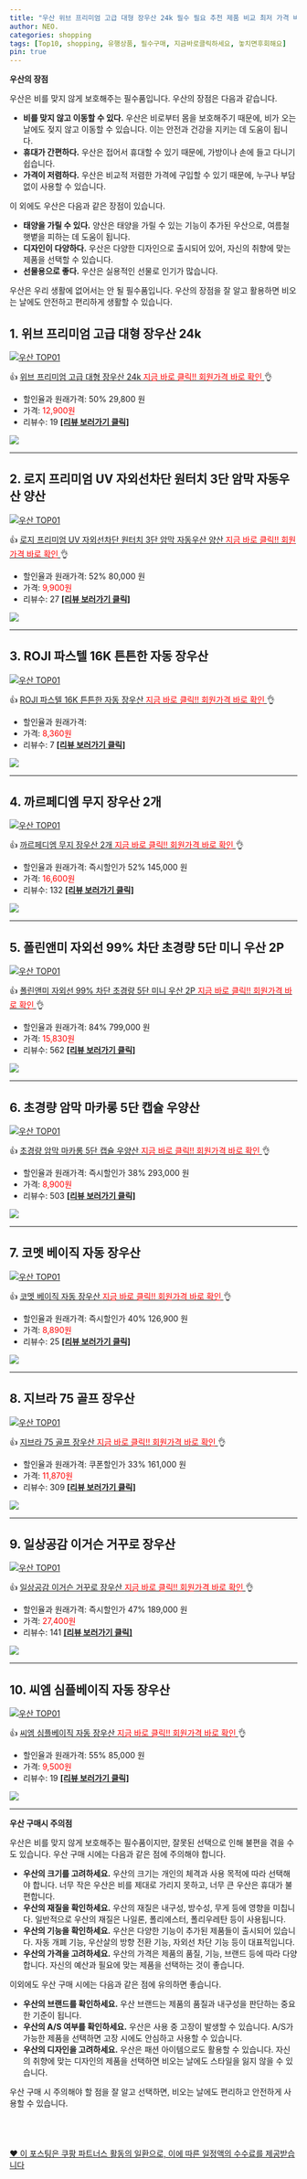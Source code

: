 ```yaml
---
title: "우산 위브 프리미엄 고급 대형 장우산 24k 필수 필요 추천 제품 비교 최저 가격 비교 장점 구매 후기 구매평"
author: NEO.
categories: shopping
tags: [Top10, shopping, 유행상품, 필수구매, 지금바로클릭하세요, 놓치면후회해요]
pin: true
---
```

**우산의 장점**

우산은 비를 맞지 않게 보호해주는 필수품입니다. 우산의 장점은 다음과 같습니다.

* **비를 맞지 않고 이동할 수 있다.** 우산은 비로부터 몸을 보호해주기 때문에, 비가 오는 날에도 젖지 않고 이동할 수 있습니다. 이는 안전과 건강을 지키는 데 도움이 됩니다.
* **휴대가 간편하다.** 우산은 접어서 휴대할 수 있기 때문에, 가방이나 손에 들고 다니기 쉽습니다.
* **가격이 저렴하다.** 우산은 비교적 저렴한 가격에 구입할 수 있기 때문에, 누구나 부담 없이 사용할 수 있습니다.

이 외에도 우산은 다음과 같은 장점이 있습니다.

* **태양을 가릴 수 있다.** 양산은 태양을 가릴 수 있는 기능이 추가된 우산으로, 여름철 햇볕을 피하는 데 도움이 됩니다.
* **디자인이 다양하다.** 우산은 다양한 디자인으로 출시되어 있어, 자신의 취향에 맞는 제품을 선택할 수 있습니다.
* **선물용으로 좋다.** 우산은 실용적인 선물로 인기가 많습니다.

우산은 우리 생활에 없어서는 안 될 필수품입니다. 우산의 장점을 잘 알고 활용하면 비오는 날에도 안전하고 편리하게 생활할 수 있습니다.

   

## 1. 위브 프리미엄 고급 대형 장우산 24k

[![우산 TOP01](https://thumbnail8.coupangcdn.com/thumbnails/remote/490x490ex/image/retail/images/1770021153965866-f93970d2-1bbf-4db4-bd52-7b63910e4c73.jpg)](https://link.coupang.com/re/AFFSDP?lptag=AF3617701&subid=GithubCoopas&pageKey=6572722541&traceid=V0-153&itemId=14759918490&vendorItemId=82000206091)


👍 [위브 프리미엄 고급 대형 장우산 24k <font color=red> 지금 바로 클릭!! 회원가격 바로 확인 </font> ](https://link.coupang.com/re/AFFSDP?lptag=AF3617701&subid=GithubCoopas&pageKey=6572722541&traceid=V0-153&itemId=14759918490&vendorItemId=82000206091) 👌 


- 할인율과 원래가격: 50%  29,800   원
- 가격: <span style='color:red'>12,900원</span>
- 리뷰수: 19  [**[리뷰 보러가기 클릭]**](https://link.coupang.com/re/AFFSDP?lptag=AF3617701&subid=GithubCoopas&pageKey=6572722541&traceid=V0-153&itemId=14759918490&vendorItemId=82000206091)

[![](/discount_price.png)](https://link.coupang.com/re/AFFSDP?lptag=AF3617701&subid=GithubCoopas&pageKey=6572722541&traceid=V0-153&itemId=14759918490&vendorItemId=82000206091)

---


   

## 2. 로지 프리미엄 UV 자외선차단 원터치 3단 암막 자동우산 양산

[![우산 TOP01](https://thumbnail6.coupangcdn.com/thumbnails/remote/490x490ex/image/retail/images/2022/05/26/17/0/a9054dba-d417-4a8e-9c5c-5c3650e875dd.jpg)](https://link.coupang.com/re/AFFSDP?lptag=AF3617701&subid=GithubCoopas&pageKey=6543873807&traceid=V0-153&itemId=14581099250&vendorItemId=81823175630)


👍 [로지 프리미엄 UV 자외선차단 원터치 3단 암막 자동우산 양산 <font color=red> 지금 바로 클릭!! 회원가격 바로 확인 </font> ](https://link.coupang.com/re/AFFSDP?lptag=AF3617701&subid=GithubCoopas&pageKey=6543873807&traceid=V0-153&itemId=14581099250&vendorItemId=81823175630) 👌 


- 할인율과 원래가격: 52%  80,000   원
- 가격: <span style='color:red'>9,900원</span>
- 리뷰수: 27  [**[리뷰 보러가기 클릭]**](https://link.coupang.com/re/AFFSDP?lptag=AF3617701&subid=GithubCoopas&pageKey=6543873807&traceid=V0-153&itemId=14581099250&vendorItemId=81823175630)

[![](/discount_price.png)](https://link.coupang.com/re/AFFSDP?lptag=AF3617701&subid=GithubCoopas&pageKey=6543873807&traceid=V0-153&itemId=14581099250&vendorItemId=81823175630)

---


   

## 3. ROJI 파스텔 16K 튼튼한 자동 장우산

[![우산 TOP01](https://thumbnail8.coupangcdn.com/thumbnails/remote/490x490ex/image/retail/images/1338676586254352-843440ec-7f64-4ca2-b07f-3f92d41c96a9.jpg)](https://link.coupang.com/re/AFFSDP?lptag=AF3617701&subid=GithubCoopas&pageKey=6568185625&traceid=V0-153&itemId=14733408367&vendorItemId=81973965216)


👍 [ROJI 파스텔 16K 튼튼한 자동 장우산 <font color=red> 지금 바로 클릭!! 회원가격 바로 확인 </font> ](https://link.coupang.com/re/AFFSDP?lptag=AF3617701&subid=GithubCoopas&pageKey=6568185625&traceid=V0-153&itemId=14733408367&vendorItemId=81973965216) 👌 


- 할인율과 원래가격: 
- 가격: <span style='color:red'>8,360원</span>
- 리뷰수: 7  [**[리뷰 보러가기 클릭]**](https://link.coupang.com/re/AFFSDP?lptag=AF3617701&subid=GithubCoopas&pageKey=6568185625&traceid=V0-153&itemId=14733408367&vendorItemId=81973965216)

[![](/discount_price.png)](https://link.coupang.com/re/AFFSDP?lptag=AF3617701&subid=GithubCoopas&pageKey=6568185625&traceid=V0-153&itemId=14733408367&vendorItemId=81973965216)

---


   

## 4. 까르페디엠 무지 장우산 2개

[![우산 TOP01](https://thumbnail8.coupangcdn.com/thumbnails/remote/490x490ex/image/vendor_inventory/f8fc/4e9381b73d257b35ff649dd57e0321403a1d1e9dbf7368759b32fd451736.jpg)](https://link.coupang.com/re/AFFSDP?lptag=AF3617701&subid=GithubCoopas&pageKey=6100105267&traceid=V0-153&itemId=11425705187&vendorItemId=78528518337)


👍 [까르페디엠 무지 장우산 2개 <font color=red> 지금 바로 클릭!! 회원가격 바로 확인 </font> ](https://link.coupang.com/re/AFFSDP?lptag=AF3617701&subid=GithubCoopas&pageKey=6100105267&traceid=V0-153&itemId=11425705187&vendorItemId=78528518337) 👌 


- 할인율과 원래가격: 즉시할인가 52%  145,000   원
- 가격: <span style='color:red'>16,600원</span>
- 리뷰수: 132  [**[리뷰 보러가기 클릭]**](https://link.coupang.com/re/AFFSDP?lptag=AF3617701&subid=GithubCoopas&pageKey=6100105267&traceid=V0-153&itemId=11425705187&vendorItemId=78528518337)

[![](/discount_price.png)](https://link.coupang.com/re/AFFSDP?lptag=AF3617701&subid=GithubCoopas&pageKey=6100105267&traceid=V0-153&itemId=11425705187&vendorItemId=78528518337)

---


   

## 5. 폴린앤미 자외선 99% 차단 초경량 5단 미니 우산 2P

[![우산 TOP01](https://thumbnail9.coupangcdn.com/thumbnails/remote/490x490ex/image/vendor_inventory/8107/3ee70c8e40a0239d2a4d05f174f32679367b504716a88bc4114d236a7f8b.jpg)](https://link.coupang.com/re/AFFSDP?lptag=AF3617701&subid=GithubCoopas&pageKey=7660655405&traceid=V0-153&itemId=20408321319&vendorItemId=86195175913)


👍 [폴린앤미 자외선 99% 차단 초경량 5단 미니 우산 2P <font color=red> 지금 바로 클릭!! 회원가격 바로 확인 </font> ](https://link.coupang.com/re/AFFSDP?lptag=AF3617701&subid=GithubCoopas&pageKey=7660655405&traceid=V0-153&itemId=20408321319&vendorItemId=86195175913) 👌 


- 할인율과 원래가격: 84%  799,000   원
- 가격: <span style='color:red'>15,830원</span>
- 리뷰수: 562  [**[리뷰 보러가기 클릭]**](https://link.coupang.com/re/AFFSDP?lptag=AF3617701&subid=GithubCoopas&pageKey=7660655405&traceid=V0-153&itemId=20408321319&vendorItemId=86195175913)

[![](/discount_price.png)](https://link.coupang.com/re/AFFSDP?lptag=AF3617701&subid=GithubCoopas&pageKey=7660655405&traceid=V0-153&itemId=20408321319&vendorItemId=86195175913)

---


   

## 6. 초경량 암막 마카롱 5단 캡슐 우양산

[![우산 TOP01](https://thumbnail7.coupangcdn.com/thumbnails/remote/490x490ex/image/retail/images/7706698690867357-8f4b43f1-358e-4179-8ad1-1cb7ec24f166.jpg)](https://link.coupang.com/re/AFFSDP?lptag=AF3617701&subid=GithubCoopas&pageKey=6745566318&traceid=V0-153&itemId=15760202767&vendorItemId=82973671540)


👍 [초경량 암막 마카롱 5단 캡슐 우양산 <font color=red> 지금 바로 클릭!! 회원가격 바로 확인 </font> ](https://link.coupang.com/re/AFFSDP?lptag=AF3617701&subid=GithubCoopas&pageKey=6745566318&traceid=V0-153&itemId=15760202767&vendorItemId=82973671540) 👌 


- 할인율과 원래가격: 즉시할인가 38%  293,000   원
- 가격: <span style='color:red'>8,900원</span>
- 리뷰수: 503  [**[리뷰 보러가기 클릭]**](https://link.coupang.com/re/AFFSDP?lptag=AF3617701&subid=GithubCoopas&pageKey=6745566318&traceid=V0-153&itemId=15760202767&vendorItemId=82973671540)

[![](/discount_price.png)](https://link.coupang.com/re/AFFSDP?lptag=AF3617701&subid=GithubCoopas&pageKey=6745566318&traceid=V0-153&itemId=15760202767&vendorItemId=82973671540)

---


   

## 7. 코멧 베이직 자동 장우산

[![우산 TOP01](https://thumbnail9.coupangcdn.com/thumbnails/remote/490x490ex/image/retail/images/7190674055859102-34a78d86-16f2-4117-a561-702d444cd978.jpg)](https://link.coupang.com/re/AFFSDP?lptag=AF3617701&subid=GithubCoopas&pageKey=6304672048&traceid=V0-153&itemId=13055147860&vendorItemId=80317852677)


👍 [코멧 베이직 자동 장우산 <font color=red> 지금 바로 클릭!! 회원가격 바로 확인 </font> ](https://link.coupang.com/re/AFFSDP?lptag=AF3617701&subid=GithubCoopas&pageKey=6304672048&traceid=V0-153&itemId=13055147860&vendorItemId=80317852677) 👌 


- 할인율과 원래가격: 즉시할인가 40%  126,900   원
- 가격: <span style='color:red'>8,890원</span>
- 리뷰수: 25  [**[리뷰 보러가기 클릭]**](https://link.coupang.com/re/AFFSDP?lptag=AF3617701&subid=GithubCoopas&pageKey=6304672048&traceid=V0-153&itemId=13055147860&vendorItemId=80317852677)

[![](/discount_price.png)](https://link.coupang.com/re/AFFSDP?lptag=AF3617701&subid=GithubCoopas&pageKey=6304672048&traceid=V0-153&itemId=13055147860&vendorItemId=80317852677)

---


   

## 8. 지브라 75 골프 장우산

[![우산 TOP01](https://thumbnail7.coupangcdn.com/thumbnails/remote/490x490ex/image/retail/images/2965875656742333-7226e9e6-b2a4-47c6-97a4-780c82641d2f.jpg)](https://link.coupang.com/re/AFFSDP?lptag=AF3617701&subid=GithubCoopas&pageKey=1890351069&traceid=V0-153&itemId=3211973019&vendorItemId=71199300491)


👍 [지브라 75 골프 장우산 <font color=red> 지금 바로 클릭!! 회원가격 바로 확인 </font> ](https://link.coupang.com/re/AFFSDP?lptag=AF3617701&subid=GithubCoopas&pageKey=1890351069&traceid=V0-153&itemId=3211973019&vendorItemId=71199300491) 👌 


- 할인율과 원래가격: 쿠폰할인가 33%  161,000   원
- 가격: <span style='color:red'>11,870원</span>
- 리뷰수: 309  [**[리뷰 보러가기 클릭]**](https://link.coupang.com/re/AFFSDP?lptag=AF3617701&subid=GithubCoopas&pageKey=1890351069&traceid=V0-153&itemId=3211973019&vendorItemId=71199300491)

[![](/discount_price.png)](https://link.coupang.com/re/AFFSDP?lptag=AF3617701&subid=GithubCoopas&pageKey=1890351069&traceid=V0-153&itemId=3211973019&vendorItemId=71199300491)

---


   

## 9. 일상공감 이거슨 거꾸로 장우산

[![우산 TOP01](https://thumbnail9.coupangcdn.com/thumbnails/remote/490x490ex/image/vendor_inventory/97ef/891256b1727d0d92eeb73953e81b6b73e82cf736aa1b1f687ac21d57fbba.jpg)](https://link.coupang.com/re/AFFSDP?lptag=AF3617701&subid=GithubCoopas&pageKey=5696452539&traceid=V0-153&itemId=9453274175&vendorItemId=82298733635)


👍 [일상공감 이거슨 거꾸로 장우산 <font color=red> 지금 바로 클릭!! 회원가격 바로 확인 </font> ](https://link.coupang.com/re/AFFSDP?lptag=AF3617701&subid=GithubCoopas&pageKey=5696452539&traceid=V0-153&itemId=9453274175&vendorItemId=82298733635) 👌 


- 할인율과 원래가격: 즉시할인가 47%  189,000   원
- 가격: <span style='color:red'>27,400원</span>
- 리뷰수: 141  [**[리뷰 보러가기 클릭]**](https://link.coupang.com/re/AFFSDP?lptag=AF3617701&subid=GithubCoopas&pageKey=5696452539&traceid=V0-153&itemId=9453274175&vendorItemId=82298733635)

[![](/discount_price.png)](https://link.coupang.com/re/AFFSDP?lptag=AF3617701&subid=GithubCoopas&pageKey=5696452539&traceid=V0-153&itemId=9453274175&vendorItemId=82298733635)

---


   

## 10. 씨엠 심플베이직 자동 장우산

[![우산 TOP01](https://thumbnail9.coupangcdn.com/thumbnails/remote/490x490ex/image/retail/images/60358750256379-6292d750-cf09-4d53-8051-885e28687992.jpg)](https://link.coupang.com/re/AFFSDP?lptag=AF3617701&subid=GithubCoopas&pageKey=1379447438&traceid=V0-153&itemId=2413555986&vendorItemId=70407964064)


👍 [씨엠 심플베이직 자동 장우산 <font color=red> 지금 바로 클릭!! 회원가격 바로 확인 </font> ](https://link.coupang.com/re/AFFSDP?lptag=AF3617701&subid=GithubCoopas&pageKey=1379447438&traceid=V0-153&itemId=2413555986&vendorItemId=70407964064) 👌 


- 할인율과 원래가격: 55%  85,000   원
- 가격: <span style='color:red'>9,500원</span>
- 리뷰수: 19  [**[리뷰 보러가기 클릭]**](https://link.coupang.com/re/AFFSDP?lptag=AF3617701&subid=GithubCoopas&pageKey=1379447438&traceid=V0-153&itemId=2413555986&vendorItemId=70407964064)

[![](/discount_price.png)](https://link.coupang.com/re/AFFSDP?lptag=AF3617701&subid=GithubCoopas&pageKey=1379447438&traceid=V0-153&itemId=2413555986&vendorItemId=70407964064)

---
**우산 구매시 주의점**

우산은 비를 맞지 않게 보호해주는 필수품이지만, 잘못된 선택으로 인해 불편을 겪을 수도 있습니다. 우산 구매 시에는 다음과 같은 점에 주의해야 합니다.

* **우산의 크기를 고려하세요.** 우산의 크기는 개인의 체격과 사용 목적에 따라 선택해야 합니다. 너무 작은 우산은 비를 제대로 가리지 못하고, 너무 큰 우산은 휴대가 불편합니다.
* **우산의 재질을 확인하세요.** 우산의 재질은 내구성, 방수성, 무게 등에 영향을 미칩니다. 일반적으로 우산의 재질은 나일론, 폴리에스터, 폴리우레탄 등이 사용됩니다.
* **우산의 기능을 확인하세요.** 우산은 다양한 기능이 추가된 제품들이 출시되어 있습니다. 자동 개폐 기능, 우산살의 방향 전환 기능, 자외선 차단 기능 등이 대표적입니다.
* **우산의 가격을 고려하세요.** 우산의 가격은 제품의 품질, 기능, 브랜드 등에 따라 다양합니다. 자신의 예산과 필요에 맞는 제품을 선택하는 것이 좋습니다.

이외에도 우산 구매 시에는 다음과 같은 점에 유의하면 좋습니다.

* **우산의 브랜드를 확인하세요.** 우산 브랜드는 제품의 품질과 내구성을 판단하는 중요한 기준이 됩니다.
* **우산의 A/S 여부를 확인하세요.** 우산은 사용 중 고장이 발생할 수 있습니다. A/S가 가능한 제품을 선택하면 고장 시에도 안심하고 사용할 수 있습니다.
* **우산의 디자인을 고려하세요.** 우산은 패션 아이템으로도 활용할 수 있습니다. 자신의 취향에 맞는 디자인의 제품을 선택하면 비오는 날에도 스타일을 잃지 않을 수 있습니다.

우산 구매 시 주의해야 할 점을 잘 알고 선택하면, 비오는 날에도 편리하고 안전하게 사용할 수 있습니다.<br><br><br><br><br> [ ❤  이 포스팅은 쿠팡 파트너스 활동의 일환으로, 이에 따른 일정액의 수수료를 제공받습니다](https://link.coupang.com/a/bcEFyh)